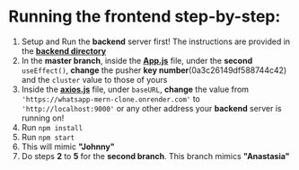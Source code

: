 # Running the frontend step-by-step:

1. Setup and Run the **backend** server first! The instructions are provided in the **<a href="https://github.com/Antonjal/whatsapp-clone/tree/master/backend">backend directory</a>**
2. In the **master branch**, inside the **<a href="https://github.com/Antonjal/whatsapp-clone/blob/master/frontend/src/App.js">App.js</a>** file, under the **second** `useEffect()`, **change** the pusher **key number**(0a3c26149df588744c42) and the `cluster` value to those of yours
3. Inside the **<a href="https://github.com/Antonjal/whatsapp-clone/blob/master/frontend/src/axios.js">axios.js</a>** file, under `baseURL`, **change** the value from `'https://whatsapp-mern-clone.onrender.com'` to `'http://localhost:9000'` or any other address your **backend** server is running on!
4. Run `npm install`
5. Run `npm start`
6. This will mimic **"Johnny"**
7. Do steps **2** to **5** for the **second branch**. This branch mimics **"Anastasia"**
